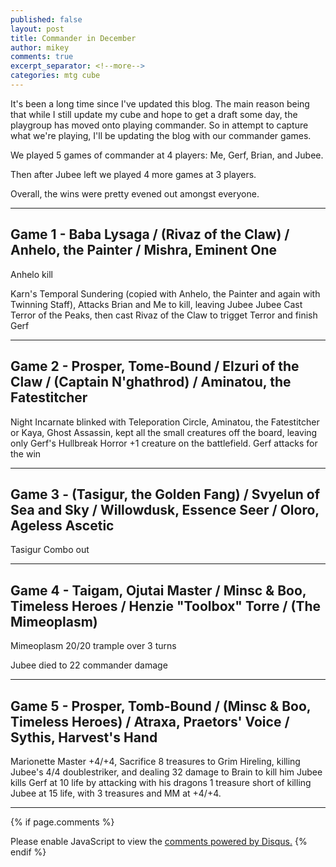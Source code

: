 ```yaml
---
published: false
layout: post
title: Commander in December
author: mikey
comments: true
excerpt_separator: <!--more-->
categories: mtg cube
---
```


It's been a long time since I've updated this blog. The main reason being that while I still update my cube and hope to get a draft some day, the playgroup has moved onto playing commander. So in attempt to capture what we're playing, I'll be updating the blog with our commander games.

<!--more-->

We played 5 games of commander at 4 players: Me, Gerf, Brian, and Jubee.

Then after Jubee left we played 4 more games at 3 players.

Overall, the wins were pretty evened out amongst everyone.

----

## Game 1 - Baba Lysaga / (Rivaz of the Claw) / Anhelo, the Painter / Mishra, Eminent One

Anhelo kill

Karn's Temporal Sundering (copied with Anhelo, the Painter and again with Twinning Staff), Attacks Brian and Me to kill, leaving Jubee
Jubee Cast Terror of the Peaks, then cast Rivaz of the Claw to trigget Terror and finish Gerf

----

## Game 2 - Prosper, Tome-Bound / Elzuri of the Claw / (Captain N'ghathrod) / Aminatou, the Fatestitcher

Night Incarnate blinked with Teleporation Circle, Aminatou, the Fatestitcher or Kaya, Ghost Assassin, kept all the small creatures off the board, leaving only Gerf's Hullbreak Horror +1 creature on the battlefield. Gerf attacks for the win

----

## Game 3 - (Tasigur, the Golden Fang) / Svyelun of Sea and Sky / Willowdusk, Essence Seer / Oloro, Ageless Ascetic

Tasigur Combo out

----

## Game 4 - Taigam, Ojutai Master / Minsc & Boo, Timeless Heroes / Henzie "Toolbox" Torre / (The Mimeoplasm)

Mimeoplasm 20/20 trample over 3 turns

Jubee died to 22 commander damage

----

## Game 5 - Prosper, Tomb-Bound / (Minsc & Boo, Timeless Heroes) / Atraxa, Praetors' Voice / Sythis, Harvest's Hand

Marionette Master +4/+4, Sacrifice 8 treasures to Grim Hireling, killing Jubee's 4/4 doublestriker, and dealing 32 damage to Brain to kill him
Jubee kills Gerf at 10 life by attacking with his dragons
1 treasure short of killing Jubee at 15 life, with 3 treasures and MM at +4/+4.

----

{% if page.comments %}
<div id="disqus_thread"></div>
<script>

/**
*  RECOMMENDED CONFIGURATION VARIABLES: EDIT AND UNCOMMENT THE SECTION BELOW TO INSERT DYNAMIC VALUES FROM YOUR PLATFORM OR CMS.
*  LEARN WHY DEFINING THESE VARIABLES IS IMPORTANT: https://disqus.com/admin/universalcode/#configuration-variables*/
/*
var disqus_config = function () {
this.page.url = PAGE_URL;  // Replace PAGE_URL with your page's canonical URL variable
this.page.identifier = PAGE_IDENTIFIER; // Replace PAGE_IDENTIFIER with your page's unique identifier variable
};
*/
(function() { // DON'T EDIT BELOW THIS LINE
var d = document, s = d.createElement('script');
s.src = 'https://mikeymischief-github-io.disqus.com/embed.js';
s.setAttribute('data-timestamp', +new Date());
(d.head || d.body).appendChild(s);
})();
</script>
<noscript>Please enable JavaScript to view the <a href="https://disqus.com/?ref_noscript">comments powered by Disqus.</a></noscript>
<script id="dsq-count-scr" src="//mikeymischief-github-io.disqus.com/count.js" async></script>
{% endif %}
